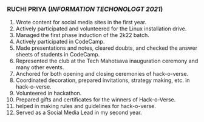 ### RUCHI PRIYA (*INFORMATION TECHONOLOGT **2021***)

1. Wrote content for social media sites in the first year.
2. Actively participated and volunteered for the Linux installation drive. 
3. Managed the first phase induction of the 2k22 batch.
4. Actively participated in CodeCamp. 
5. Made presentations and notes, cleared doubts, and checked the answer sheets of students in CodeCamp.
6. Represented the club at the Tech Mahotsava inauguration ceremony and many other events.
7. Anchored for both opening and closing ceremonies of hack-o-verse.
8. Coordinated decoration, prepared invitations, strategy making, etc. in hack-o-verse.
9. Volunteered in hackathon.
10. Prepared gifts and certificates for the winners of Hack-o-Verse.
11. helped in making rules and guidelines for hack-o-verse. 
12. Served as a Social Media Lead in my second year.
